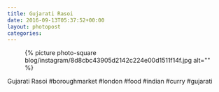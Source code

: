 ```yaml
---
title: Gujarati Rasoi
date: 2016-09-13T05:37:52+00:00
layout: photopost
categories:
---
```


<figure class="photo photo--square">
  {% picture photo-square blog/instagram/8d8cbc43905d2142c224e00d1511f14f.jpg alt="" %}
</figure>

Gujarati Rasoi
#boroughmarket #london #food #indian #curry #gujarati
